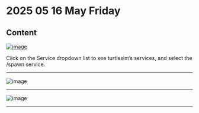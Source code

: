 # 2025 05 16 May Friday

## Content


[![image](https://github.com/user-attachments/assets/a1f47a35-77b8-435d-b5d1-c189e90a2267)](https://docs.ros.org/en/humble/Tutorials/Beginner-CLI-Tools/Introducing-Turtlesim/Introducing-Turtlesim.html#use-turtlesim)

Click on the Service dropdown list to see turtlesim’s services, and select the /spawn service.

____


![image](https://github.com/user-attachments/assets/97c68c92-e648-419e-b425-32fc04f6bf7f)

____


![image](https://github.com/user-attachments/assets/f961bae4-b891-4f82-9b6a-52c3ae66785f)


_____
